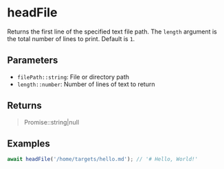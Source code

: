 # headFile <Lang js />

<NodeRequired en />

Returns the first line of the specified text file path. The `length` argument is the total number of lines to print. Default is `1`.

## Parameters

- `filePath::string`: File or directory path
- `length::number`: Number of lines of text to return

## Returns

> Promise::string|null

## Examples

```javascript
await headFile('/home/targets/hello.md'); // '# Hello, World!'
```
